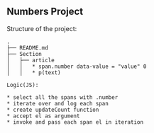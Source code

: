 ## Numbers Project

Structure of the project:

    .
    ├── README.md
    ├── Section
    │   ├── article
    │   │   * span.number data-value = "value" 0
    │   │   * p(text)

    Logic(JS):

    * select all the spans with .number
    * iterate over and log each span
    * create updateCount function
    * accept el as argument
    * invoke and pass each span el in iteration
